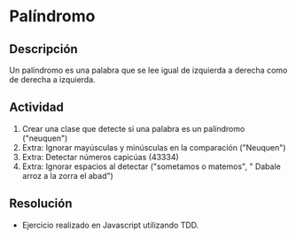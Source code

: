 # Palíndromo

## Descripción
Un palíndromo es una palabra que se lee igual de izquierda a derecha como de derecha a izquierda.

## Actividad
1. Crear una clase que detecte si una palabra es un palíndromo ("neuquen")
1. Extra: Ignorar mayúsculas y minúsculas en la comparación ("Neuquen")
1. Extra: Detectar números capicúas (43334)
1. Extra: Ignorar espacios al detectar ("sometamos o matemos", "    Dabale arroz a la zorra el abad")

## Resolución
- Ejercicio realizado en Javascript utilizando TDD.
